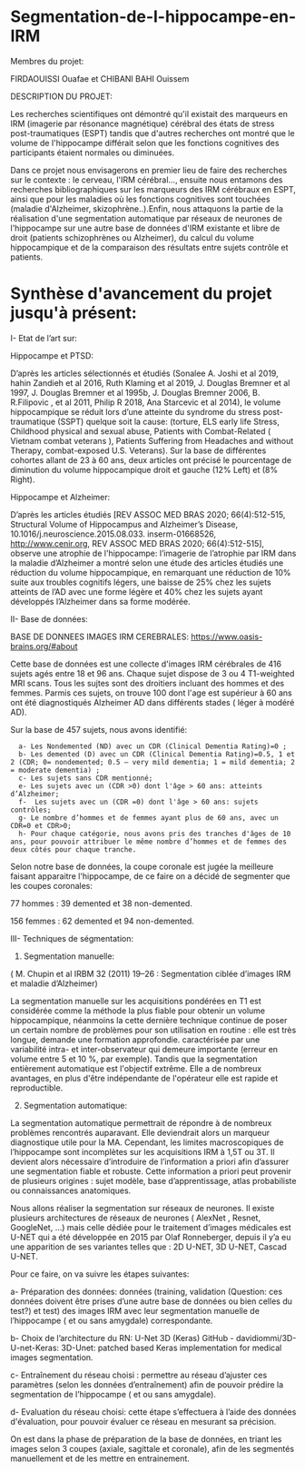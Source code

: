 # Segmentation-de-l-hippocampe-en-IRM
Membres du projet:

FIRDAOUISSI Ouafae     et      CHIBANI BAHI Ouissem

DESCRIPTION DU PROJET:

Les recherches scientifiques ont démontré qu'il existait des marqueurs en IRM (imagerie par résonance magnétique) cérébral des états de stress post-traumatiques (ESPT) tandis que d'autres recherches ont montré que le volume de l'hippocampe différait selon que les fonctions cognitives des participants étaient normales ou diminuées.

Dans ce projet nous envisagerons en premier lieu de faire des recherches sur le contexte : le cerveau, l'IRM cérébral..., ensuite nous entamons des recherches bibliographiques sur les marqueurs des IRM cérébraux en ESPT, ainsi que pour les maladies où les fonctions cognitives sont touchées  (maladie d'Alzheimer, skizophrène..).Enfin, nous attaquons la partie de la réalisation d'une segmentation automatique par réseaux de neurones de l'hippocampe sur une autre base de données d'IRM existante et libre de droit (patients schizophrènes ou Alzheimer), du calcul du volume hippocampique et de la comparaison des résultats entre sujets contrôle et patients.

# Synthèse d'avancement du projet jusqu'à présent:

I- Etat de l’art sur:

Hippocampe et PTSD:

D’après les articles sélectionnés et étudiés (Sonalee A. Joshi et al 2019, hahin Zandieh et al 2016, Ruth Klaming et al 2019,
J. Douglas Bremner et al 1997, J. Douglas Bremner et al 1995b, J. Douglas Bremner 2006, B. R.Filipovic , et al 2011, Philip R 2018, Ana Starcevic et al 2014), le volume hippocampique se réduit lors d’une atteinte du syndrome du stress post-traumatique (SSPT) quelque soit la cause: (torture, ELS early life Stress, Childhood physical and sexual abuse, Patients with Combat-Related ( Vietnam combat veterans ), Patients Suffering from Headaches and without Therapy, combat-exposed U.S. Veterans). Sur la base de différentes cohortes allant de 23 à 60 ans, deux articles ont précisé le pourcentage de diminution du volume hippocampique droit et gauche (12% Left) et (8% Right).

Hippocampe et Alzheimer: 

D’après les articles étudiés [REV ASSOC MED BRAS 2020; 66(4):512-515, Structural Volume of Hippocampus and Alzheimer’s Disease, 10.1016/j.neuroscience.2015.08.033. inserm-01668526, http://www.cenir.org, REV ASSOC MED BRAS 2020; 66(4):512-515], observe une atrophie de l'hippocampe: l’imagerie de l’atrophie par IRM dans la maladie d’Alzheimer a montré selon une étude des articles étudiés une réduction du volume hippocampique, en remarquant une réduction de 10% suite aux troubles cognitifs légers, une baisse de 25% chez les sujets atteints de l’AD avec une forme légère et 40% chez les sujets ayant développés l’Alzheimer dans sa forme modérée.

II- Base de données:

BASE DE DONNEES IMAGES IRM CEREBRALES:
https://www.oasis-brains.org/#about

Cette base de données est une collecte d'images IRM cérébrales de 416 sujets agés entre 18 et 96 ans. Chaque sujet dispose de 3 ou 4 T1-weighted MRI scans.
Tous les sujtes sont des droitiers incluant des hommes et des femmes. Parmis ces sujets, on trouve 100 dont l'age est supérieur à 60 ans ont été diagnostiqués Alzheimer AD dans différents stades ( léger à modéré AD).

Sur la base de 457 sujets, nous avons identifié: 

      a- Les Nondemented (ND) avec un CDR (Clinical Dementia Rating)=0 ;
      b- Les demented (D) avec un CDR (Clinical Dementia Rating)=0.5, 1 et 2 (CDR; 0= nondemented; 0.5 – very mild dementia; 1 = mild dementia; 2 = moderate dementia) ;
      c- Les sujets sans CDR mentionné;
      e- Les sujets avec un (CDR >0) dont l'âge > 60 ans: atteints d’Alzheimer;
      f-  Les sujets avec un (CDR =0) dont l'âge > 60 ans: sujets contrôles;
      g- Le nombre d’hommes et de femmes ayant plus de 60 ans, avec un CDR=0 et CDR>0;
      h- Pour chaque catégorie, nous avons pris des tranches d'âges de 10 ans, pour pouvoir attribuer le même nombre d’hommes et de femmes des deux côtés pour chaque tranche.

Selon notre base de données, la coupe coronale est jugée la meilleure faisant apparaitre l'hippocampe, de ce faire on a décidé de segmenter que les coupes coronales:

77 hommes : 39 demented et 38 non-demented.

156 femmes : 62 demented et 94 non-demented.

III- Techniques de ségmentation:
1) Segmentation manuelle:
   
( M. Chupin et al  IRBM 32 (2011) 19–26  : Segmentation ciblée d’images IRM et maladie d’Alzheimer)

La segmentation manuelle sur les acquisitions pondérées en T1 est considérée comme la méthode la plus fiable pour obtenir un volume hippocampique, néanmoins la cette dernière technique continue de poser un certain nombre de problèmes pour son utilisation en routine : 
elle est très longue, demande une formation approfondie.
caractérisée par une variabilité intra- et inter-observateur qui demeure importante (erreur en volume entre 5 et 10 %, par exemple).
Tandis  que la segmentation entièrement automatique est l'objectif extrême. Elle a de nombreux avantages, en plus d'être indépendante de l'opérateur elle est rapide et reproductible.

2) Segmentation automatique:
   
La segmentation automatique permettrait de répondre à de nombreux problèmes rencontrés auparavant. Elle deviendrait alors un marqueur diagnostique utile pour la MA. Cependant, les limites macroscopiques de l’hippocampe sont incomplètes sur les acquisitions IRM à 1,5T ou 3T. Il devient alors nécessaire d’introduire de l’information a priori afin d’assurer une segmentation fiable et robuste. Cette information a priori peut provenir de plusieurs origines : sujet modèle, base d’apprentissage, atlas probabiliste ou connaissances anatomiques.

Nous allons réaliser la segmentation sur réseaux de neurones. Il existe plusieurs architectures de réseaux de neurones ( AlexNet , Resnet, GoogleNet, …) mais celle dédiée pour le traitement d’images médicales est U-NET qui a été  développée en 2015 par Olaf Ronneberger, depuis il y’a eu une apparition de ses variantes telles que : 2D U-NET, 3D U-NET, Cascad U-NET.

Pour ce faire, on va suivre les étapes suivantes:

a- Préparation des données: données (training, validation (Question: ces données doivent être prises d’une autre base de données ou bien celles du test?) et test) des images IRM avec leur segmentation manuelle de l’hippocampe ( et ou sans amygdale)  correspondante.

b- Choix de l’architecture du RN: U-Net 3D (Keras) GitHub - davidiommi/3D-U-net-Keras: 3D-Unet: patched based Keras implementation for medical images segmentation.

c- Entraînement du réseau choisi : permettre au réseau d’ajuster ces paramètres (selon les données d’entraînement) afin de pouvoir prédire la segmentation de l’hippocampe ( et ou sans amygdale).

d- Evaluation du réseau choisi: cette étape s’effectuera à l’aide des données d'évaluation, pour pouvoir évaluer ce réseau en mesurant sa précision.


On est dans la phase de préparation de la base de données, en triant les images selon 3 coupes (axiale, sagittale et coronale), afin de les segmentés manuellement et de les mettre en entrainement.


